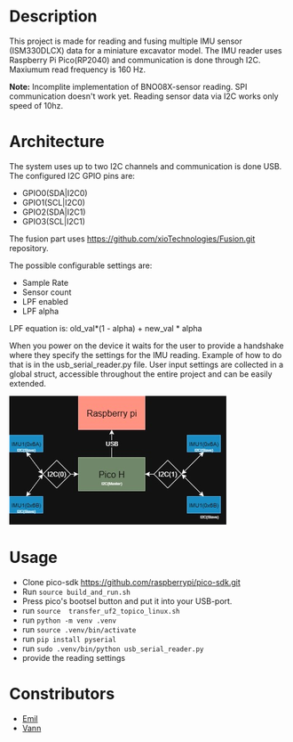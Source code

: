 # Description
This project is made for reading and fusing multiple IMU sensor (ISM330DLCX) data for a miniature excavator model. The IMU reader uses Raspberry Pi Pico(RP2040) and communication is done through I2C. Maxiumum read frequency is 160 Hz.

 **Note:** Incomplite implementation of BNO08X-sensor reading. SPI communication doesn't work yet. Reading sensor data via I2C works only speed of 10hz. 
# Architecture
The system uses up to two I2C channels and communication is done USB. The configured I2C GPIO pins are:
* GPIO0(SDA|I2C0)
* GPIO1(SCL|I2C0)
* GPIO2(SDA|I2C1)
* GPIO3(SCL|I2C1)

The fusion part uses https://github.com/xioTechnologies/Fusion.git repository.

 The possible configurable settings are:
* Sample Rate
* Sensor count
* LPF enabled
* LPF alpha

LPF equation is: old_val*(1 - alpha) + new_val * alpha

When you power on the device it waits for the user to provide a handshake where they specify the settings for the IMU reading.  Example of how to do that is in the usb_serial_reader.py file. User input settings are collected in a global struct, accessible throughout the entire project and can be easily extended.

![Architecture](imgs/architecture.jpg)

# Usage 
* Clone pico-sdk https://github.com/raspberrypi/pico-sdk.git
* Run `source build_and_run.sh`
* Press pico's bootsel button and put it into your USB-port.
* run `source  transfer_uf2_topico_linux.sh`
* run `python -m venv .venv`
* run `source .venv/bin/activate`
* run `pip install pyserial`
* run `sudo .venv/bin/python usb_serial_reader.py`
* provide the reading settings

# Constributors
- [Emil](https://github.com/https://github.com/Emil-Frisk)
- [Vann](https://github.com/vann1)